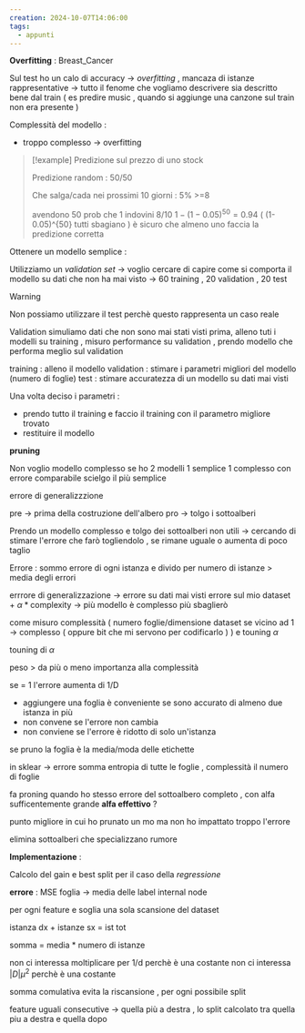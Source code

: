 ```yaml
---
creation: 2024-10-07T14:06:00
tags:
  - appunti
---
```

**Overfitting** : Breast_Cancer

Sul test ho un calo di accuracy -> *overfitting* , 
mancaza di istanze rappresentative -> tutto il fenome che vogliamo descrivere sia descritto bene dal train ( es predire music , quando si aggiunge una canzone sul train non era presente )

Complessità del modello :
+ troppo complesso -> overfitting

>[!example] 
>Predizione sul prezzo di uno stock 
>
>Predizione random : 50/50
>
>Che salga/cada nei prossimi 10 giorni : 5% >=8
>
>avendono 50 prob che 1 indovini 8/10 $1-(1-0.05)^{50} = 0.94$ ( (1-0.05)^{50} tutti sbagiano ) è sicuro che almeno uno faccia la predizione corretta 

Ottenere un modello semplice : 

Utilizziamo un *validation set* -> voglio cercare di capire come si comporta il modello su dati che non ha mai visto -> 60 training , 20 validation , 20 test

>[!warning] 
>Non possiamo utilizzare il test perchè questo rappresenta un caso reale

Validation simuliamo dati che non sono mai stati visti prima, alleno tuti i modelli su training , misuro performance su validation , prendo modello che performa meglio sul validation

training : alleno il modello
validation : stimare i parametri migliori del modello (numero di foglie)
test : stimare accuratezza di un modello su dati mai visti

Una volta deciso i parametri : 
+ prendo tutto il training e faccio il training con il parametro migliore trovato
+ restituire il modello 

**pruning**

Non voglio modello complesso se ho 2 modelli 1 semplice 1 complesso con errore comparabile scielgo il più semplice

errore di generalizzzione 

pre -> prima della costruzione dell'albero
pro -> tolgo i sottoalberi

Prendo un modello complesso e tolgo dei sottoalberi non utili -> cercando di stimare l'errore che farò togliendolo , se rimane uguale o aumenta di poco taglio

Errore : sommo errore di ogni istanza e divido per numero di  istanze > media degli errori 

errrore di generalizzazione -> errore su dati mai visti
errore sul mio dataset + $\alpha * \text{complexity}$ -> più modello è complesso più sbaglierò

come misuro complessità ( numero foglie/dimensione dataset se vicino ad 1 -> complesso ( oppure bit che mi servono per codificarlo ) ) e touning $\alpha$

touning di $\alpha$

peso > da più o meno importanza alla complessità

se = 1 l'errore aumenta di 1/D 
+ aggiungere una foglia è conveniente se sono accurato di almeno due istanza in più 
+ non convene se l'errore non cambia
+ non conviene se l'errore è ridotto di solo un'istanza

se pruno la foglia è la media/moda delle etichette

in sklear -> errore somma entropia di tutte le foglie , complessità il numero di foglie

fa proning quando ho stesso errore del sottoalbero completo , con alfa sufficentemente grande 
**alfa effettivo** ? 

punto migliore in cui ho prunato un mo ma non ho impattato troppo l'errore 

elimina sottoalberi che specializzano rumore

**Implementazione** : 

Calcolo del gain e best split per il caso della *regressione*

**errore** : MSE
foglia -> media delle label
internal node 

per ogni feature e soglia una sola scansione del dataset 

istanza dx + istanze sx = ist tot

somma = media \* numero di istanze 

non ci interessa moltiplicare per 1/d perchè è una costante 
non ci interessa $|D|\mu^2$ perchè è una costante

somma comulativa evita la riscansione , per ogni possibile split

feature uguali consecutive -> quella più a destra , lo split calcolato tra quella piu a destra e quella dopo